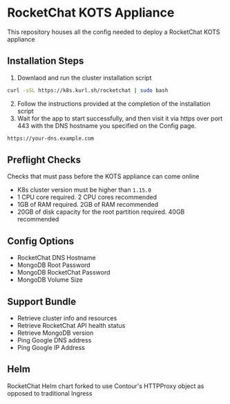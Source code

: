 # RocketChat KOTS Appliance
This repository houses all the config needed to deploy a RocketChat KOTS appliance

## Installation Steps

1. Downlaod and run the cluster installation script
```bash
curl -sSL https://k8s.kurl.sh/rocketchat | sudo bash
```
2. Follow the instructions provided at the completion of the installation script
3. Wait for the app to start successfully, and then visit it via https over port 443 with the DNS hostname you specified on the Config page.
```bash
https://your-dns.example.com
```

## Preflight Checks
Checks that must pass before the KOTS appliance can come online
- K8s cluster version must be higher than `1.15.0`
- 1 CPU core required. 2 CPU cores recommended
- 1GB of RAM required. 2GB of RAM recommended
- 20GB of disk capacity for the root partition required. 40GB recommended

## Config Options
- RocketChat DNS Hostname
- MongoDB Root Password
- MongoDB RocketChat Password
- MongoDB Volume Size

## Support Bundle
- Retrieve cluster info and resources
- Retrieve RocketChat API health status
- Retrieve MongoDB version
- Ping Google DNS address
- Ping Google IP Address

## Helm
RocketChat Helm chart forked to use Contour's HTTPProxy object as opposed to traditional Ingress
